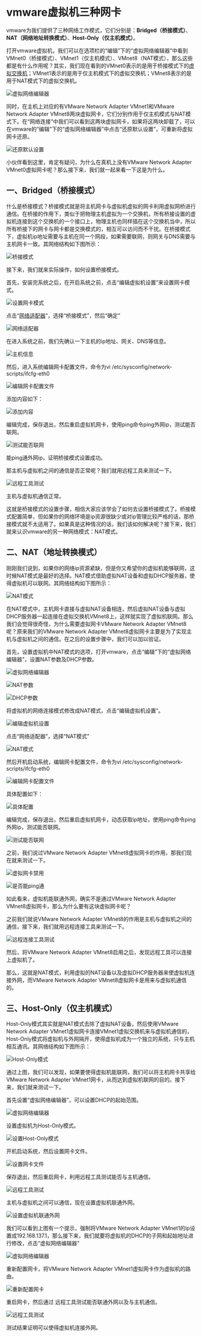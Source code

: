 # vmware虚拟机三种网卡

 

vmware为我们提供了三种网络工作模式，它们分别是：**Bridged（桥接模式）**、**NAT（网络地址转换模式）**、**Host-Only（仅主机模式）**。

打开vmware虚拟机，我们可以在选项栏的“编辑”下的“虚拟网络编辑器”中看到VMnet0（桥接模式）、VMnet1（仅主机模式）、VMnet8（NAT模式），那么这些都是有什么作用呢？其实，我们现在看到的VMnet0表示的是用于桥接模式下的[虚拟交换机](https://www.baidu.com/s?wd=虚拟交换机&tn=24004469_oem_dg&rsv_dl=gh_pl_sl_csd)；VMnet1表示的是用于仅主机模式下的虚拟交换机；VMnet8表示的是用于NAT模式下的虚拟交换机。

![虚拟网络编辑器](Pictures/20160408183910724.png)

同时，在主机上对应的有VMware Network Adapter VMnet1和VMware Network Adapter VMnet8两块虚拟网卡，它们分别作用于仅主机模式与NAT模式下。在“网络连接”中我们可以看到这两块虚拟网卡，如果将这两块卸载了，可以在vmware的“编辑”下的“虚拟网络编辑器”中点击“还原默认设置”，可重新将虚拟网卡还原。

![还原默认设置](Pictures/20160408183938204.png)

小伙伴看到这里，肯定有疑问，为什么在真机上没有VMware Network Adapter VMnet0虚拟网卡呢？那么接下来，我们就一起来看一下这是为什么。

## 一、Bridged（桥接模式）

什么是桥接模式？桥接模式就是将主机网卡与虚拟机虚拟的网卡利用虚拟网桥进行通信。在桥接的作用下，类似于把物理主机虚拟为一个交换机，所有桥接设置的虚拟机连接到这个交换机的一个接口上，物理主机也同样插在这个交换机当中，所以所有桥接下的网卡与网卡都是交换模式的，相互可以访问而不干扰。在桥接模式下，虚拟机ip地址需要与主机在同一个网段，如果需要联网，则网关与DNS需要与主机网卡一致。其网络结构如下图所示：

![桥接模式](Pictures/20160408183817187.png)

接下来，我们就来实际操作，如何设置桥接模式。

首先，安装完系统之后，在开启系统之前，点击“编辑虚拟机设置”来设置网卡模式。

![设置网卡模式](Pictures/20160408184030522.png)

点击“[网络适配器]()”，选择“桥接模式”，然后“确定”

![网络适配器](Pictures/20160408184101860.png)

在进入系统之前，我们先确认一下主机的ip地址、网关、DNS等信息。

![主机信息](Pictures/20160408184145064.png)

然后，进入系统编辑网卡配置文件，命令为vi /etc/sysconfig/network-scripts/ifcfg-eth0

![编辑网卡配置文件](Pictures/20160408184217080.png)

添加内容如下：

![添加内容](Pictures/20160408184254049.png)

编辑完成，保存退出，然后重启虚拟机网卡，使用ping命令ping外网ip，测试能否联网。

![测试能否联网](Pictures/20160408184328814.png)

能ping通外网ip，证明桥接模式设置成功。

那主机与虚拟机之间的通信是否正常呢？我们就用远程工具来测试一下。

![远程工具测试](Pictures/20160408184404627.png)

主机与虚拟机通信正常。

这就是桥接模式的设置步骤，相信大家应该学会了如何去设置桥接模式了。桥接模式配置简单，但如果你的网络环境是ip资源很缺少或对ip管理比较严格的话，那桥接模式就不太适用了。如果真是这种情况的话，我们该如何解决呢？接下来，我们就来认识vmware的另一种网络模式：NAT模式。

## 二、NAT（地址转换模式）

刚刚我们说到，如果你的网络ip资源紧缺，但是你又希望你的虚拟机能够联网，这时候NAT模式是最好的选择。NAT模式借助虚拟NAT设备和虚拟DHCP服务器，使得虚拟机可以联网。其网络结构如下图所示：

![NAT模式](Pictures/20160408184441387.png)

在NAT模式中，主机网卡直接与虚拟NAT设备相连，然后虚拟NAT设备与虚拟DHCP服务器一起连接在虚拟交换机VMnet8上，这样就实现了虚拟机联网。那么我们会觉得很奇怪，为什么需要虚拟网卡VMware Network Adapter VMnet8呢？原来我们的VMware Network Adapter VMnet8虚拟网卡主要是为了实现主机与虚拟机之间的通信。在之后的设置步骤中，我们可以加以验证。

首先，设置虚拟机中NAT模式的选项，打开vmware，点击“编辑”下的“虚拟网络编辑器”，设置NAT参数及DHCP参数。

![虚拟网络编辑器](Pictures/20160408184555831.png)

![NAT参数](Pictures/20160408184642498.png)

![DHCP参数](Pictures/20160408184706186.png)

将虚拟机的网络连接模式修改成NAT模式，点击“编辑虚拟机设置”。

![编辑虚拟机设置](Pictures/20160408184745812.png)

点击“网络适配器”，选择“NAT模式”

![NAT模式](Pictures/20160408184826051.png)

然后开机启动系统，编辑网卡配置文件，命令为vi /etc/sysconfig/network-scripts/ifcfg-eth0

![编辑网卡配置文件](Pictures/20160408184901754.png)

具体配置如下：

![具体配置](Pictures/20160408184937473.png)

编辑完成，保存退出，然后重启虚拟机网卡，动态获取ip地址，使用ping命令ping外网ip，测试能否联网。

![测试能否联网](Pictures/20160408185014346.png)

之前，我们说过VMware Network Adapter VMnet8虚拟网卡的作用，那我们现在就来测试一下。

![虚拟网卡禁用](Pictures/20160408185047536.png)

![是否能ping通](Pictures/20160408185114739.png)

如此看来，虚拟机能联通外网，确实不是通过VMware Network Adapter VMnet8虚拟网卡，那么为什么要有这块虚拟网卡呢？

之前我们就说VMware Network Adapter VMnet8的作用是主机与虚拟机之间的通信，接下来，我们就用远程连接工具来测试一下。

![远程连接工具测试](Pictures/20160408185151849.png)

然后，将VMware Network Adapter VMnet8启用之后，发现远程工具可以连接上虚拟机了。

那么，这就是NAT模式，利用虚拟的NAT设备以及虚拟DHCP服务器来使虚拟机连接外网，而VMware Network Adapter VMnet8虚拟网卡是用来与虚拟机通信的。

## 三、Host-Only（仅主机模式）

Host-Only模式其实就是NAT模式去除了虚拟NAT设备，然后使用VMware Network Adapter VMnet1虚拟网卡连接VMnet1虚拟交换机来与虚拟机通信的，Host-Only模式将虚拟机与外网隔开，使得虚拟机成为一个独立的系统，只与主机相互通讯。其网络结构如下图所示：

![Host-Only模式](Pictures/20160408185234834.png)

通过上图，我们可以发现，如果要使得虚拟机能联网，我们可以将主机网卡共享给VMware Network Adapter VMnet1网卡，从而达到虚拟机联网的目的。接下来，我们就来测试一下。

首先设置“虚拟网络编辑器”，可以设置DHCP的起始范围。

![虚拟网络编辑器](Pictures/20160408185329865.png)

设置虚拟机为Host-Only模式。

![设置Host-Only模式](Pictures/20160408185403459.png)

开机启动系统，然后设置网卡文件。

![设置网卡文件](Pictures/20160408185437228.png)

保存退出，然后重启网卡，利用远程工具测试能否与主机通信。

![远程工具测试](Pictures/20160408185515100.png)

主机与虚拟机之间可以通信，现在设置虚拟机联通外网。

![设置虚拟机联通外网](Pictures/20160408185547350.png)

我们可以看到上图有一个提示，强制将VMware Network Adapter VMnet1的ip设置成192.168.137.1，那么接下来，我们就要将虚拟机的DHCP的子网和起始地址进行修改，点击“虚拟网络编辑器”

![虚拟网络编辑器](Pictures/20160408185619116.png)

重新配置网卡，将VMware Network Adapter VMnet1虚拟网卡作为虚拟机的路由。

![重新配置网卡](Pictures/20160408185655778.png)

重启网卡，然后通过 远程工具测试能否联通外网以及与主机通信。

![远程工具测试](Pictures/20160408185731804.png)

测试结果证明可以使得虚拟机连接外网。